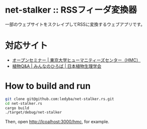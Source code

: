 # net-stalker :: RSSフィーダ変換器

一部のウェブサイトをスクレイプしてRSSに変換するウェブアプリです。

# 対応サイト

- [オープンセミナー | 東京大学ヒューマニティーズセンター（HMC）](https://hmc.u-tokyo.ac.jp/ja/open-seminar/)
- [植物Q&A | みんなのひろば | 日本植物生理学会](https://jspp.org/hiroba/q_and_a/)

# How to build and run

```bash
git clone git@github.com:ledyba/net-stalker.rs.git
cd net-stalker.rs
cargo build
./target/debug/net-stalker
```

Then, open [http://lcoalhost:3000/hmc](http://lcoalhost:3000/hmc), for example.
